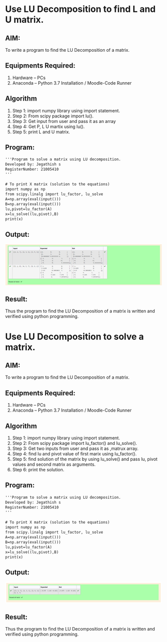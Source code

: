 # Use LU Decomposition to find L and U matrix.

## AIM:
To write a program to find the LU Decomposition of a matrix.

## Equipments Required:
1. Hardware – PCs
2. Anaconda – Python 3.7 Installation / Moodle-Code Runner

## Algorithm
1. Step 1:
import numpy library using import statement.
2. Step 2:
From scipy package import lu().
3. Step 3:
Get input from user and pass it as an array
4. Step 4: 
 Get P, L U martix using lu().
5. Step 5:
print L and U matrix.


## Program:
```
'''Program to solve a matrix using LU decomposition.
Developed by: Jegathish s
RegisterNumber: 21005410
'''

# To print X matrix (solution to the equations)
import numpy as np
from scipy.linalg import lu_factor, lu_solve
A=np.array(eval(input()))
B=np.array(eval(input()))
lu,pivot=lu_factor(A)
x=lu_solve((lu,pivot),B)
print(x)
```

## Output:

![output](sum1.png)


## Result:
Thus the program to find the LU Decomposition of a matrix is written and verified using python programming.



# Use LU Decomposition to solve a matrix.

## AIM:
To write a program to find the LU Decomposition of a matrix.

## Equipments Required:
1. Hardware – PCs
2. Anaconda – Python 3.7 Installation / Moodle-Code Runner

## Algorithm
1. Step 1:
import numpy library using import statement.
2. Step 2:
From scipy package import lu_factor() and lu_solve().
3. Step 3:
Get two inputs from user and pass it as ,matrux array.
4. Step 4: 
 find lu and pivot value of first marix using lu_factor().
5. Step 5:
find solution of the matrix by using lu_solve() and pass lu, pivot values and second matrix as arguments.
6. Step 6:
print the solution.


## Program:
```
'''Program to solve a matrix using LU decomposition.
Developed by: Jegathish s
RegisterNumber: 21005410
'''

# To print X matrix (solution to the equations)
import numpy as np
from scipy.linalg import lu_factor, lu_solve
A=np.array(eval(input()))
B=np.array(eval(input()))
lu,pivot=lu_factor(A)
x=lu_solve((lu,pivot),B)
print(x)
```

## Output:

![output](sum2.png)


## Result:
Thus the program to find the LU Decomposition of a matrix is written and verified using python programming.

